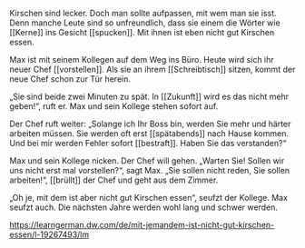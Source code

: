 Kirschen sind lecker. Doch man sollte aufpassen, mit wem man sie isst. Denn manche Leute sind so unfreundlich, dass sie einem die Wörter wie [[Kerne]] ins Gesicht [[spucken]]. Mit ihnen ist eben nicht gut Kirschen essen.

Max ist mit seinem Kollegen auf dem Weg ins Büro. Heute wird sich ihr neuer Chef [[vorstellen]]. Als sie an ihrem [[Schreibtisch]] sitzen, kommt der neue Chef schon zur Tür herein. 

„Sie sind beide zwei Minuten zu spät. In [[Zukunft]] wird es das nicht mehr geben!“, ruft er. Max und sein Kollege stehen sofort auf. 

Der Chef ruft weiter: „Solange ich Ihr Boss bin, werden Sie mehr und härter arbeiten müssen. Sie werden oft erst [[spätabends]] nach Hause kommen. Und bei mir werden Fehler sofort [[bestraft]]. Haben Sie das verstanden?“ 

Max und sein Kollege nicken. Der Chef will gehen. 
„Warten Sie! Sollen wir uns nicht erst mal vorstellen?“, sagt Max. „Sie sollen nicht reden, Sie sollen arbeiten!“, [[brüllt]] der Chef und geht aus dem Zimmer. 

„Oh je, mit dem ist aber nicht gut Kirschen essen“, seufzt der Kollege. Max seufzt auch. Die nächsten Jahre werden wohl lang und schwer werden.

https://learngerman.dw.com/de/mit-jemandem-ist-nicht-gut-kirschen-essen/l-19267493/lm